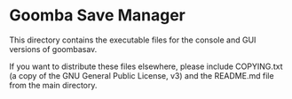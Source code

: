 Goomba Save Manager
===================

This directory contains the executable files for the console and GUI versions of goombasav.

If you want to distribute these files elsewhere, please include COPYING.txt (a copy of the GNU General Public License, v3) and the README.md file from the main directory.
